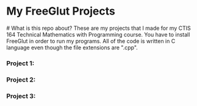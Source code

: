 
<h1>My FreeGlut Projects</h1>
# What is this repo about?
  These are my projects that I made for my CTIS 164 Technical Mathematics with Programming course.
  You have to install FreeGlut in order to run my programs.
  All of the code is written in C language even though the file extensions are ".cpp".

### Project 1:

### Project 2:

### Project 3:
